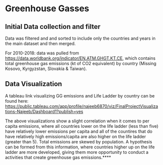 # Greenhouse Gasses
## Initial Data collection and filter
Data was filtered and and sorted to include only the countries and years in the main dataset and then merged.

For 2010-2018: data was pulled from https://data.worldbank.org/indicator/EN.ATM.GHGT.KT.CE, which contains total greenhouse gas emissions (kt of CO2 equivalent) by country (Missing Kosovo, Kyrgyzstan, Slovakia & Taiwan).

## Data Visualization
A tableau link visualizing GG emissions and Life Ladder by country can be found here:
https://public.tableau.com/app/profile/najeeb6870/viz/FinalProjectVisualizations-Najeeb/Dashboard1?publish=yes

The above visualizations show a slight correlation when it comes to per capita emissions, where all countries lower on the life ladder (less than five) have relatively lower emissions per capita and all of the countires that do have relatively high emissions/capita are also higher on the life ladder (greater than 5). Total emissions are skewed by population. A hypothesis can be formed from this information, where countries higher up on the life ladder are more developed, giving them more opportunity to conduct a activities that create greenhouse gas emissions.****
